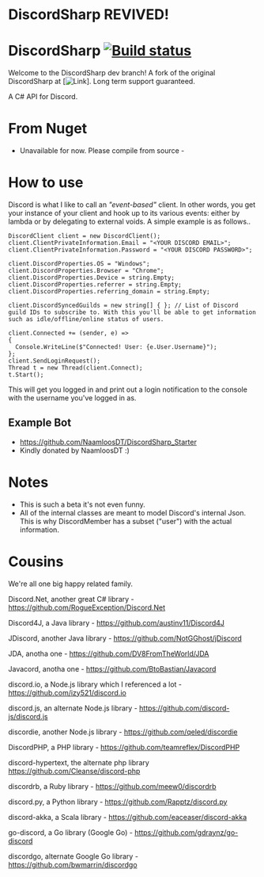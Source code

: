 # DiscordSharp REVIVED! 
# DiscordSharp [![Build status](https://ci.appveyor.com/api/projects/status/6ufv2gtyrc087xrd?svg=true)](https://ci.appveyor.com/project/Luigifan/discordsharp)

Welcome to the DiscordSharp dev branch!
A fork of the original DiscordSharp at [![Link](https://github.com/suicvne/DiscordSharp)].
Long term support guaranteed.

A C# API for Discord.

# From Nuget

- Unavailable for now. Please compile from source -

# How to use

Discord is what I like to call an *"event-based"* client. In other words, you get your instance of your client and hook up to its various events: either by lambda or by delegating to external voids. A simple example is as follows..

```
DiscordClient client = new DiscordClient();
client.ClientPrivateInformation.Email = "<YOUR DISCORD EMAIL>";
client.ClientPrivateInformation.Password = "<YOUR DISCORD PASSWORD>";

client.DiscordProperties.OS = "Windows";
client.DiscordProperties.Browser = "Chrome";
client.DiscordProperties.Device = string.Empty;
client.DiscordProperties.referrer = string.Empty;
client.DiscordProperties.referring_domain = string.Empty;

client.DiscordSyncedGuilds = new string[] { }; // List of Discord guild IDs to subscribe to. With this you'll be able to get information such as idle/offline/online status of users.

client.Connected += (sender, e) =>
{
  Console.WriteLine($"Connected! User: {e.User.Username}");
};
client.SendLoginRequest();
Thread t = new Thread(client.Connect);
t.Start();
```
This will get you logged in and print out a login notification to the console with the username you've logged in as.

## Example Bot
* https://github.com/NaamloosDT/DiscordSharp_Starter 
 * Kindly donated by NaamloosDT :)

# Notes
* This is such a beta it's not even funny.
* All of the internal classes are meant to model Discord's internal Json. This is why DiscordMember has a subset ("user") with the actual information.

# Cousins
We're all one big happy related family. 

Discord.Net, another great C# library - https://github.com/RogueException/Discord.Net

Discord4J, a Java library - https://github.com/austinv11/Discord4J

JDiscord, another Java library - https://github.com/NotGGhost/jDiscord

JDA, anotha one - https://github.com/DV8FromTheWorld/JDA

Javacord, anotha one - https://github.com/BtoBastian/Javacord

discord.io, a Node.js library which I referenced a lot - https://github.com/izy521/discord.io

discord.js, an alternate Node.js library - https://github.com/discord-js/discord.js

discordie, another Node.js library - https://github.com/qeled/discordie

DiscordPHP, a PHP library - https://github.com/teamreflex/DiscordPHP

discord-hypertext, the alternate php library https://github.com/Cleanse/discord-php

discordrb, a Ruby library - https://github.com/meew0/discordrb

discord.py, a Python library - https://github.com/Rapptz/discord.py

discord-akka, a Scala library - https://github.com/eaceaser/discord-akka

go-discord, a Go library (Google Go) - https://github.com/gdraynz/go-discord

discordgo, alternate Google Go library - https://github.com/bwmarrin/discordgo
